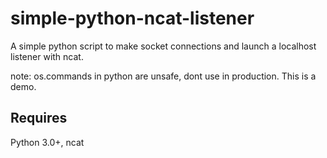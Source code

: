 # simple-python-ncat-listener
A simple python script to make socket connections and launch a localhost listener with ncat.

note: os.commands in python are unsafe, dont use in production. This is a demo.

Requires
--------
Python 3.0+, ncat
